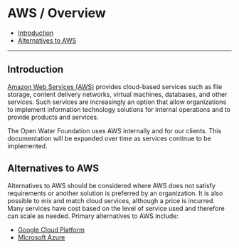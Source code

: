 # AWS / Overview

* [Introduction](#introduction)
* [Alternatives to AWS](#alternatives-to-aws)

-------------

## Introduction ##

[Amazon Web Services (AWS)](https://aws.amazon.com/)
provides cloud-based services such as file storage, content delivery networks, virtual machines, databases, and other services.
Such services are increasingly an option that allow organizations to implement information technology
solutions for internal operations and to provide products and services.

The Open Water Foundation uses AWS internally and for our clients.
This documentation will be expanded over time as services continue to be implemented.

## Alternatives to AWS

Alternatives to AWS should be considered where AWS does not satisfy requirements or another solution is preferred by an organization.
It is also possible to mix and match cloud services, although a price is incurred.
Many services have cost based on the level of service used and therefore can scale as needed.
Primary alternatives to AWS include:

* [Google Cloud Platform](https://cloud.google.com/)
* [Microsoft Azure](https://azure.microsoft.com/en-us/)
